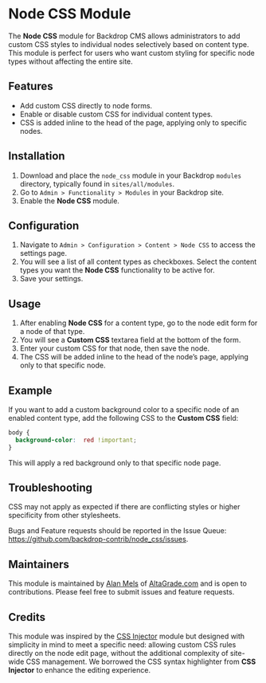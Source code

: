 # Node CSS Module

The **Node CSS** module for Backdrop CMS allows administrators to add custom CSS styles to individual nodes selectively based on content type. This module is perfect for users who want custom styling for specific node types without affecting the entire site.

## Features

- Add custom CSS directly to node forms.
- Enable or disable custom CSS for individual content types.
- CSS is added inline to the head of the page, applying only to specific nodes.

## Installation

1. Download and place the `node_css` module in your Backdrop `modules` directory, typically found in `sites/all/modules`.
2. Go to `Admin > Functionality > Modules` in your Backdrop site.
3. Enable the **Node CSS** module.

## Configuration

1. Navigate to `Admin > Configuration > Content > Node CSS` to access the settings page.
2. You will see a list of all content types as checkboxes. Select the content types you want the **Node CSS** functionality to be active for.
3. Save your settings.

## Usage

1. After enabling **Node CSS** for a content type, go to the node edit form for a node of that type.
2. You will see a **Custom CSS** textarea field at the bottom of the form.
3. Enter your custom CSS for that node, then save the node.
4. The CSS will be added inline to the head of the node’s page, applying only to that specific node.

## Example

If you want to add a custom background color to a specific node of an enabled content type, add the following CSS to the **Custom CSS** field:

```css
body {
  background-color:  red !important;
}
```
This will apply a red background only to that specific node page.

## Troubleshooting

CSS may not apply as expected if there are conflicting styles or higher specificity from other stylesheets.

Bugs and Feature requests should be reported in the Issue Queue:
https://github.com/backdrop-contrib/node_css/issues.

## Maintainers

This module is maintained by [Alan Mels](https://github.com/alanmels) of [AltaGrade.com](https://www.altagrade.com) and is open to contributions. Please feel free to submit issues and feature requests.

## Credits

This module was inspired by the [CSS Injector](https://github.com/backdrop-contrib/css_injector) module but designed with simplicity in mind to meet a specific need: allowing custom CSS rules directly on the node edit page, without the additional complexity of site-wide CSS management. We borrowed the CSS syntax highlighter from **CSS Injector** to enhance the editing experience.

